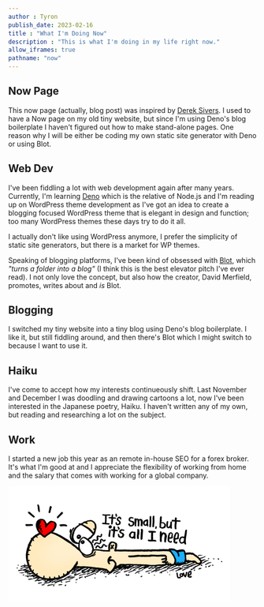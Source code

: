 ```yaml
---
author : Tyron
publish_date: 2023-02-16
title : "What I'm Doing Now"
description : "This is what I'm doing in my life right now."
allow_iframes: true
pathname: "now"
---
```


## Now Page
This now page (actually, blog post) was inspired by [Derek Sivers](https://nownownow.com/about). I used to have a Now page on my old tiny website, but since I'm using Deno's blog boilerplate I haven't figured out how to make stand-alone pages. One reason why I will be either be coding my own static site generator with Deno or using Blot.

## Web Dev
I've been fiddling a lot with web development again after many years. Currently, I'm learning [Deno](https://deno.land/) which is the relative of Node.js and I'm reading up on WordPress theme development as I've got an idea to create a blogging focused WordPress theme that is elegant in design and function; too many WordPress themes these days try to do it all.

I actually don't like using WordPress anymore, I prefer the simplicity of static site generators, but there is a market for WP themes.

Speaking of blogging platforms, I've been kind of obsessed with [Blot](https://blot.im/), which <em>"turns a folder into a blog"</em> (I think this is the best elevator pitch I've ever read). I not only love the concept, but also how the creator, David Merfield, promotes, writes about and <em>is</em> Blot.

## Blogging
I switched my tiny website into a tiny blog using Deno's blog boilerplate. I like it, but still fiddling around, and then there's Blot which I might switch to because I want to use it.

## Haiku
I've come to accept how my interests continueously shift. Last November and December I was doodling and drawing cartoons a lot, now I've been interested in the Japanese poetry, Haiku. I haven't written any of my own, but reading and researching a lot on the subject.

## Work
I started a new job this year as an remote in-house SEO for a forex broker. It's what I'm good at and I appreciate the flexibility of working from home and the salary that comes with working for a global company.

<img src="../images/All_I_Need_small.jpg" />